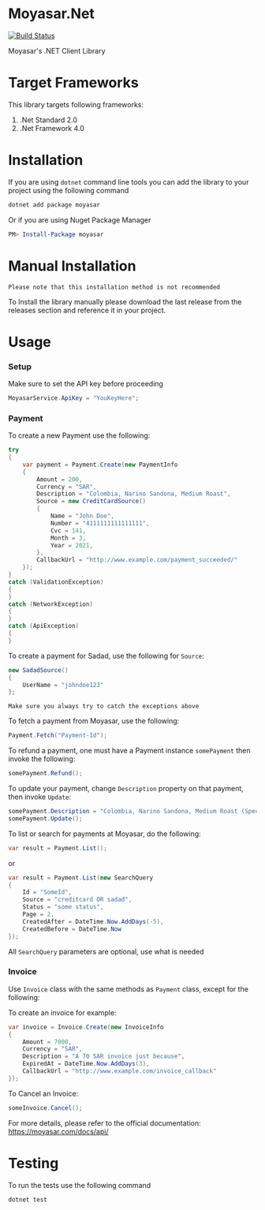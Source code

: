 # Moyasar.Net

[![Build Status](https://travis-ci.org/aliio/moyasar-dotnet.svg?branch=master)](https://travis-ci.org/aliio/moyasar-dotnet)

Moyasar's .NET Client Library


# Target Frameworks

This library targets following frameworks:

1. .Net Standard 2.0
2. .Net Framework 4.0


# Installation

If you are using `dotnet` command line tools you can add the library to
your project using the following command

```bash
dotnet add package moyasar
```

Or if you are using Nuget Package Manager

```powershell
PM> Install-Package moyasar
```


# Manual Installation

`Please note that this installation method is not recommended`

To Install the library manually please download the last release from
the releases section and reference it in your project.


# Usage

### Setup

Make sure to set the API key before proceeding

```csharp
MoyasarService.ApiKey = "YouKeyHere";
```

### Payment

To create a new Payment use the following:

```csharp
try
{
    var payment = Payment.Create(new PaymentInfo
    {
        Amount = 200,
        Currency = "SAR",
        Description = "Colombia, Narino Sandona, Medium Roast",
        Source = new CreditCardSource()
        {
            Name = "John Doe",
            Number = "4111111111111111",
            Cvc = 141,
            Month = 3,
            Year = 2021,
        },
        CallbackUrl = "http://www.example.com/payment_succeeded/"
    });
}
catch (ValidationException)
{
}
catch (NetworkException)
{
}
catch (ApiException)
{
}
```

To create a payment for Sadad, use the following for `Source`:
```csharp
new SadadSource()
{
    UserName = "johndoe123"
};
```

`Make sure you always try to catch the exceptions above`

To fetch a payment from Moyasar, use the following:

```csharp
Payment.Fetch("Payment-Id");
```

To refund a payment, one must have a Payment instance `somePayment` then
invoke the following:

```csharp
somePayment.Refund();
```

To update your payment, change `Description` property on that payment,
then invoke `Update`:

```csharp
somePayment.Description = "Colombia, Narino Sandona, Medium Roast (Special)";
somePayment.Update();
```

To list or search for payments at Moyasar, do the following:

```csharp
var result = Payment.List();
```

or

```csharp
var result = Payment.List(new SearchQuery
{
    Id = "SomeId",
    Source = "creditcard OR sadad",
    Status = "some status",
    Page = 2,
    CreatedAfter = DateTime.Now.AddDays(-5),
    CreatedBefore = DateTime.Now
});
```

All `SearchQuery` parameters are optional, use what is needed

### Invoice

Use `Invoice` class with the same methods as `Payment` class, except
for the following:

To create an invoice for example:

```csharp
var invoice = Invoice.Create(new InvoiceInfo
{
    Amount = 7000,
    Currency = "SAR",
    Description = "A 70 SAR invoice just because",
    ExpiredAt = DateTime.Now.AddDays(3),
    CallbackUrl = "http://www.example.com/invoice_callback"
});
```

To Cancel an Invoice:

```csharp
someInvoice.Cancel();
```

For more details, please refer to the official documentation: https://moyasar.com/docs/api/

# Testing

To run the tests use the following command

```bash
dotnet test
```